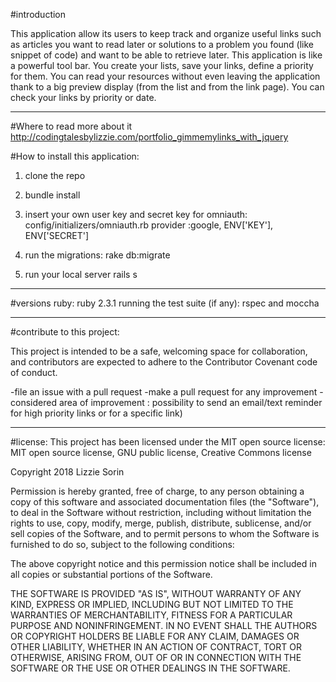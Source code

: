 #introduction

This application allow its users to keep track and organize useful links such as articles you want to read later or solutions to a problem you found (like snippet of code) and want to be able to retrieve later. 
This application is like a powerful tool bar. You create your lists, save your links, define a priority for them. You can read your resources without even leaving the application thank to a big preview display (from the list and from the link page). You can check your links by priority or date. 

-------------------------------------------------------------------------------------------------------------
#Where to read more about it
http://codingtalesbylizzie.com/portfolio_gimmemylinks_with_jquery

#How to install this application:

1. clone the repo

2. bundle install

3. insert your own user key and secret key for omniauth:
config/initializers/omniauth.rb
provider :google, ENV['KEY'], ENV['SECRET']

4. run the migrations: 
rake db:migrate


5. run your local server
rails s

-------------------------------------------------------------------------------------------------------------

#versions
ruby: ruby 2.3.1
running the test suite (if any): rspec and moccha

-------------------------------------------------------------------------------------------------------------

#contribute to this project:

This project is intended to be a safe, welcoming space for collaboration, and contributors are expected to adhere to the Contributor Covenant code of conduct.

-file an issue with a pull request
-make a pull request for any improvement
-considered area of improvement : possibility to send an email/text reminder for high priority links or for a specific link)

-------------------------------------------------------------------------------------------------------------

#license:
This project has been licensed under the MIT open source license:
MIT open source license, GNU public license, Creative Commons license


Copyright 2018 Lizzie Sorin

Permission is hereby granted, free of charge, to any person obtaining a copy of this software and associated documentation files (the "Software"), to deal in the Software without restriction, including without limitation the rights to use, copy, modify, merge, publish, distribute, sublicense, and/or sell copies of the Software, and to permit persons to whom the Software is furnished to do so, subject to the following conditions:

The above copyright notice and this permission notice shall be included in all copies or substantial portions of the Software.

THE SOFTWARE IS PROVIDED "AS IS", WITHOUT WARRANTY OF ANY KIND, EXPRESS OR IMPLIED, INCLUDING BUT NOT LIMITED TO THE WARRANTIES OF MERCHANTABILITY, FITNESS FOR A PARTICULAR PURPOSE AND NONINFRINGEMENT. IN NO EVENT SHALL THE AUTHORS OR COPYRIGHT HOLDERS BE LIABLE FOR ANY CLAIM, DAMAGES OR OTHER LIABILITY, WHETHER IN AN ACTION OF CONTRACT, TORT OR OTHERWISE, ARISING FROM, OUT OF OR IN CONNECTION WITH THE SOFTWARE OR THE USE OR OTHER DEALINGS IN THE SOFTWARE.
